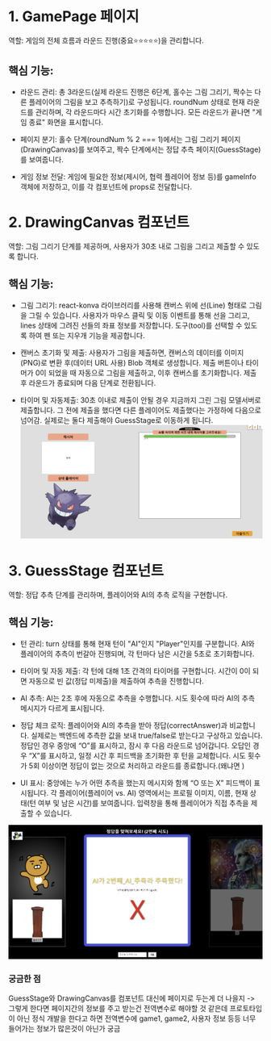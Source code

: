 # 1. GamePage 페이지

역할:
게임의 전체 흐름과 라운드 진행(중요⭐⭐⭐⭐⭐)을 관리합니다.

## 핵심 기능:

- 라운드 관리:
  총 3라운드(실제 라운드 진행은 6단계, 홀수는 그림 그리기, 짝수는 다른 플레이어의 그림을 보고 추측하기)로 구성됩니다.
  roundNum 상태로 현재 라운드를 관리하며, 각 라운드마다 시간 초기화를 수행합니다.
  모든 라운드가 끝나면 "게임 종료" 화면을 표시합니다.
- 페이지 분기:
  홀수 단계(roundNum % 2 === 1)에서는 그림 그리기 페이지(DrawingCanvas)를 보여주고,
  짝수 단계에서는 정답 추측 페이지(GuessStage)를 보여줍니다.

- 게임 정보 전달:
  게임에 필요한 정보(제시어, 협력 플레이어 정보 등)를 gameInfo 객체에 저장하고, 이를 각 컴포넌트에 props로 전달합니다.

# 2. DrawingCanvas 컴포넌트

역할:
그림 그리기 단계를 제공하며, 사용자가 30초 내로 그림을 그리고 제출할 수 있도록 합니다.

## 핵심 기능:

- 그림 그리기:
  react-konva 라이브러리를 사용해 캔버스 위에 선(Line) 형태로 그림을 그릴 수 있습니다.
  사용자가 마우스 클릭 및 이동 이벤트를 통해 선을 그리고, lines 상태에 그려진 선들의 좌표 정보를 저장합니다.
  도구(tool)를 선택할 수 있도록 하여 펜 또는 지우개 기능을 제공합니다.

- 캔버스 초기화 및 제출:
  사용자가 그림을 제출하면, 캔버스의 데이터를 이미지(PNG)로 변환 후(데이터 URL 사용) Blob 객체로 생성합니다.
  제출 버튼이나 타이머가 0이 되었을 때 자동으로 그림을 제출하고, 이후 캔버스를 초기화합니다.
  제출 후 라운드가 종료되며 다음 단계로 전환됩니다.

- 타이머 및 자동제출:
  30초 이내로 제출이 안될 경우 지금까지 그린 그림 모델서버로 제출합니다. 그 전에 제출을 했다면 다른 플레이어도 제출했다는 가정하에 다음으로 넘어감. 실제로는 둘다 제출해야 GuessStage로 이동하게 됩니다.
  ![DrawingCanvas](image.png)

# 3. GuessStage 컴포넌트

역할:
정답 추측 단계를 관리하며, 플레이어와 AI의 추측 로직을 구현합니다.

## 핵심 기능:

- 턴 관리:
  turn 상태를 통해 현재 턴이 "AI"인지 "Player"인지를 구분합니다.
  AI와 플레이어의 추측이 번갈아 진행되며, 각 턴마다 남은 시간을 5초로 초기화합니다.

- 타이머 및 자동 제출:
  각 턴에 대해 1초 간격의 타이머를 구현합니다.
  시간이 0이 되면 자동으로 빈 값(정답 미제출)을 제출하여 추측을 진행합니다.

- AI 추측:
  AI는 2초 후에 자동으로 추측을 수행합니다.
  시도 횟수에 따라 AI의 추측 메시지가 다르게 표시됩니다.

- 정답 체크 로직:
  플레이어와 AI의 추측을 받아 정답(correctAnswer)과 비교합니다.
  실제로는 백엔드에 추측한 값을 보내 true/false로 받는다고 구상하고 있습니다.
  정답인 경우 중앙에 “O”를 표시하고, 잠시 후 다음 라운드로 넘어갑니다.
  오답인 경우 “X”를 표시하고, 일정 시간 후 피드백을 초기화한 후 턴을 교체합니다.
  시도 횟수가 5회 이상이면 정답이 없는 것으로 처리하고 라운드를 종료합니다.(왜냐면 )

- UI 표시:
  중앙에는 누가 어떤 추측을 했는지 메시지와 함께 “O 또는 X” 피드백이 표시됩니다.
  각 플레이어(플레이어 vs. AI) 영역에서는 프로필 이미지, 이름, 현재 상태(턴 여부 및 남은 시간)를 보여줍니다.
  입력창을 통해 플레이어가 직접 추측을 제출할 수 있습니다.

![GuessStage](image-1.png)

### 궁금한 점

GuessStage와 DrawingCanvas를 컴포넌트 대신에 페이지로 두는게 더 나을지
-> 그렇게 한다면 페이지간의 정보를 주고 받는건 전역변수로 해야할 것 같은데 프로토타입이 아닌
정식 개발을 한다고 하면 전역변수에 game1, game2, 사용자 정보 등등 너무 들어가는 정보가 많은것이
아닌가 궁금
